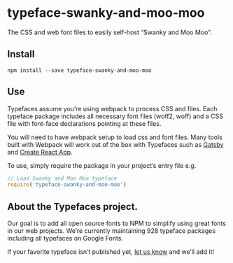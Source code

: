
# typeface-swanky-and-moo-moo

The CSS and web font files to easily self-host “Swanky and Moo Moo”.

## Install

`npm install --save typeface-swanky-and-moo-moo`

## Use

Typefaces assume you’re using webpack to process CSS and files. Each typeface
package includes all necessary font files (woff2, woff) and a CSS file with
font-face declarations pointing at these files.

You will need to have webpack setup to load css and font files. Many tools built
with Webpack will work out of the box with Typefaces such as [Gatsby](https://github.com/gatsbyjs/gatsby)
and [Create React App](https://github.com/facebookincubator/create-react-app).

To use, simply require the package in your project’s entry file e.g.

```javascript
// Load Swanky and Moo Moo typeface
require('typeface-swanky-and-moo-moo')
```

## About the Typefaces project.

Our goal is to add all open source fonts to NPM to simplify using great fonts in
our web projects. We’re currently maintaining 928 typeface packages
including all typefaces on Google Fonts.

If your favorite typeface isn’t published yet, [let us know](https://github.com/KyleAMathews/typefaces)
and we’ll add it!
